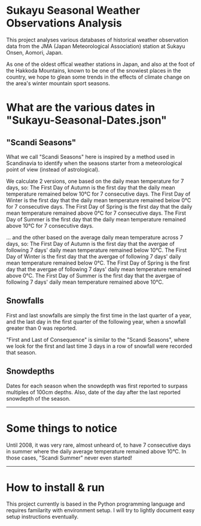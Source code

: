 # Sukayu Seasonal Weather Observations Analysis

This project analyses various databases of historical weather observation data from the JMA (Japan Meteorological Association) station at Sukayu Onsen, Aomori, Japan.

As one of the oldest offical weather stations in Japan, and also at the foot of the Hakkoda Mountains, known to be one of the snowiest places in the country, we hope to glean some trends in the effects of climate change on the area's winter mountain sport seasons.


# What are the various dates in "Sukayu-Seasonal-Dates.json"

## "Scandi Seasons"
What we call "Scandi Seasons" here is inspired by a method used in Scandinavia to identify when the seasons starter from a meteorological point of view (instead of astrological).

We calculate 2 versions, one based on the daily mean temperature for 7 days, so:
The First Day of Autumn is the first day that the daily mean temperature remained below 10°C for 7 consecutive days.
The First Day of Winter is the first day that the daily mean temperature remained below  0°C for 7 consecutive days.
The First Day of Spring is the first day that the daily mean temperature remained above  0°C for 7 consecutive days.
The First Day of Summer is the first day that the daily mean temperature remained above 10°C for 7 consecutive days.

… and the other based on the average daily mean temperature across 7 days, so:
The First Day of Autumn is the first day that the avergae of following 7 days' daily mean temperature remained below 10°C.
The First Day of Winter is the first day that the avergae of following 7 days' daily mean temperature remained below  0°C.
The First Day of Spring is the first day that the avergae of following 7 days' daily mean temperature remained above  0°C.
The First Day of Summer is the first day that the avergae of following 7 days' daily mean temperature remained above 10°C.

## Snowfalls

First and last snowfalls are simply the first time in the last quarter of a year, and the last day in the first quarter of the following year, when a snowfall greater than 0 was reported.

"First and Last of Consequence" is similar to the "Scandi Seasons", where we look for the first and last time 3 days in a row of snowfall were recorded that season.


## Snowdepths

Dates for each season when the snowdepth was first reported to surpass multiples of 100cm depths.
Also, date of the day after the last reported snowdepth of the season. 


---

# Some things to notice

Until 2008, it was very rare, almost unheard of, to have 7 consecutive days in summer where the daily average temperature remained above 10°C. In those cases, "Scandi Summer" never even started!



---

# How to install & run

This project currently is based in the Python programming language and requires familarity with environment setup.
I will try to lightly document easy setup instructions eventually.